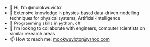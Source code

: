 - 👋 Hi, I’m @molokwuvictor
- 👀 Extensive knowledge in physics-based data-driven modelling techniques for physical systems, Artificial-Intelligence
- 🌱 Programming skills in python, c#
- 💞️ I’m looking to collaborate with engineers, computer scientists on similar research areas
- 📫 How to reach me: molokwuvictor@yahoo.com

<!---
molokwuvictor/molokwuvictor is a ✨ special ✨ repository because its `README.md` (this file) appears on your GitHub profile.
You can click the Preview link to take a look at your changes.
--->
